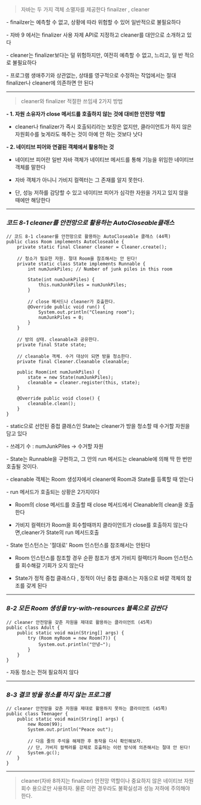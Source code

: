 > 자바는 두 가지 객체 소멸자를 제공한다 finailzer , cleaner

\- finailzer는 예측할 수 없고, 상황에 따라 위험할 수 있어 일반적으로 불필요하다

\- 자바 9 에서는 finalizer 사용 자제 API로 지정하고 cleaner를 대안으로 소개하고 있다

\- cleaner는 finalizer보다는 덜 위험하지만, 여전히 예측할 수 없고, 느리고, 일 반 적으로 불필요하다

\- 프로그램 생애주기와 상관없는, 상태를 영구적으로 수정하는 작업에서는 절대 finalizer나 cleaner에 의존하면 안 된다

---

> cleaner와 finalizer 적절한 쓰임새 2가지 방법

**\- 1. 자원 소유자가 close 메서드를 호출하지 않는 것에 대비한 안전망 역할**

- cleaner나 finalizer가 즉시 호출되리라는 보장은 없지만, 클라이언트가 하지 않은 자원회수를 늦게라도 해주는 것이 아예 안 하는 것보다 낫다

**\- 2. 네이티브 피어와 연결된 객체에서 활용하는 것**

- 네이티브 피어란 일반 자바 객체가 네이티브 메서드를 통해 기능을 위임한 네이티브 객체를 말한다

- 자바 객체가 아니니 가비지 컬렉터는 그 존재를 알지 못한다.

- 단, 성능 저하를 감당할 수 있고 네이티브 피어가 심각한 자원을 가지고 있지 않을 때에만 해당한다

---

### _코드 8-1 cleaner를 안전망으로 활용하는 AutoCloseable클래스_

```
// 코드 8-1 cleaner를 안전망으로 활용하는 AutoCloseable 클래스 (44쪽)
public class Room implements AutoCloseable {
    private static final Cleaner cleaner = Cleaner.create();

    // 청소가 필요한 자원. 절대 Room을 참조해서는 안 된다!
    private static class State implements Runnable {
        int numJunkPiles; // Number of junk piles in this room

        State(int numJunkPiles) {
            this.numJunkPiles = numJunkPiles;
        }

        // close 메서드나 cleaner가 호출한다.
        @Override public void run() {
            System.out.println("Cleaning room");
            numJunkPiles = 0;
        }
    }

    // 방의 상태. cleanable과 공유한다.
    private final State state;

    // cleanable 객체. 수거 대상이 되면 방을 청소한다.
    private final Cleaner.Cleanable cleanable;

    public Room(int numJunkPiles) {
        state = new State(numJunkPiles);
        cleanable = cleaner.register(this, state);
    }

    @Override public void close() {
        cleanable.clean();
    }
}
```

\- static으로 선언된 중첩 클래스인 State는 cleaner가 방을 청소할 때 수거할 자원을 담고 있다

\- 쓰레기 수 : numJunkPiles -> 수거할 자원

\- State는 Runnable을 구현하고, 그 안의 run 메서드는 cleanable에 의해 딱 한 번만 호출될 것이다.

\- cleanable 객체는 Room 생성자에서 cleaner에 Room과 State를 등록할 때 얻는다

\- run 메서드가 호출되는 상황은 2가지이다

- Room의 close 메서드를 호출할 때 close 메서드에서 Cleanable의 clean을 호출한다

- 가비지 컬렉터가 Room을 회수할때까지 클라이언트가 close를 호출하지 않는다면,cleaner가 State의 run 메서드호출

\- State 인스턴스는 '절대로' Room 인스턴스를 참조해서는 안된다

- Room 인스턴스를 참조할 경우 순환 참조가 생겨 가비지 컬렉터가 Room 인스턴스를 회수해갈 기회가 오지 않는다

- State가 정적 중첩 클래스다 , 정적이 아닌 중첩 클래스는 자동으로 바깥 객체의 참조를 갖게 된다

---

### _8-2 모든 Room 생성을 try-with-resources 블록으로 감싼다_

```
// cleaner 안전망을 갖춘 자원을 제대로 활용하는 클라이언트 (45쪽)
public class Adult {
    public static void main(String[] args) {
        try (Room myRoom = new Room(7)) {
            System.out.println("안녕~");
        }
    }
}
```

\- 자동 청소는 전혀 필요하지 않다

---

### _8-3 결코 방을 청소를 하지 않는 프로그램_

```
// cleaner 안전망을 갖춘 자원을 제대로 활용하지 못하는 클라이언트 (45쪽)
public class Teenager {
    public static void main(String[] args) {
        new Room(99);
        System.out.println("Peace out");

        // 다음 줄의 주석을 해제한 후 동작을 다시 확인해보자.
        // 단, 가비지 컬렉러를 강제로 호출하는 이런 방식에 의존해서는 절대 안 된다!
//      System.gc();
    }
}
```

---

> cleaner(자바 8까지는 finalizer) 안전망 역할이나 중요하지 않은 네이티브 자원 회수 용으로만 사용하자. 물론 이런 경우라도 불확실성과 성능 저하에 주의해야 한다.